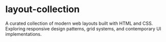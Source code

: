# layout-collection
A curated collection of modern web layouts built with HTML and CSS. Exploring responsive design patterns, grid systems, and contemporary UI implementations.
